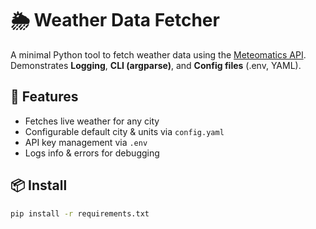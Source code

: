 # 🌦 Weather Data Fetcher

A minimal Python tool to fetch weather data using the [Meteomatics API](https://www.meteomatics.com/en/weather-api).  
Demonstrates **Logging**, **CLI (argparse)**, and **Config files** (.env, YAML).

## 🚀 Features
- Fetches live weather for any city
- Configurable default city & units via ``config.yaml``
- API key management via ``.env``
- Logs info & errors for debugging

## 📦 Install
```bash
pip install -r requirements.txt
```

